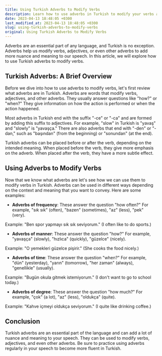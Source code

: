 ```yaml
---
title: Using Turkish Adverbs to Modify Verbs
description: Learn how to use adverbs in Turkish to modify your verbs and add more nuance to your speech.
date: 2023-04-13 18:48:05 +0300
last_modified_at: 2023-04-13 18:48:05 +0300
slug: using-turkish-adverbs-to-modify-verbs
original: Using Turkish Adverbs to Modify Verbs
---
```

Adverbs are an essential part of any language, and Turkish is no exception. Adverbs help us modify verbs, adjectives, or even other adverbs to add more nuance and meaning to our speech. In this article, we will explore how to use Turkish adverbs to modify verbs.

## Turkish Adverbs: A Brief Overview

Before we dive into how to use adverbs to modify verbs, let's first review what adverbs are in Turkish. Adverbs are words that modify verbs, adjectives, and other adverbs. They usually answer questions like "how?" or "when?" They give information on how the action is performed or when the action happened.

Most adverbs in Turkish end with the suffix "-ce" or "-ca" and are formed by adding this suffix to adjectives. For example, "slow" in Turkish is "yavaş" and "slowly" is "yavaşça." There are also adverbs that end with "-den" or "-dan," such as "başından" (from the beginning) or "sonundan" (at the end). 

Turkish adverbs can be placed before or after the verb, depending on the intended meaning. When placed before the verb, they give more emphasis on the adverb. When placed after the verb, they have a more subtle effect.

## Using Adverbs to Modify Verbs

Now that we know what adverbs are let's see how we can use them to modify verbs in Turkish. Adverbs can be used in different ways depending on the context and meaning that you want to convey. Here are some examples: 

- **Adverbs of frequency**: These answer the question "how often?" For example, "sık sık" (often), "bazen" (sometimes), "az" (less), "pek" (very). 

Example: "Ben spor yapmayı sık sık seviyorum." (I often like to do sports.)

- **Adverbs of manner**: These answer the question "how?" For example, "yavaşça" (slowly), "hızlıca" (quickly), "güzelce" (nicely). 

Example: "O yemekleri güzelce pişirir." (She cooks the food nicely.)

- **Adverbs of time**: These answer the question "when?" For example, "dün" (yesterday), "yarın" (tomorrow), "her zaman" (always), "genellikle" (usually).

Example: "Bugün okula gitmek istemiyorum." (I don't want to go to school today.)

- **Adverbs of degree**: These answer the question "how much?" For example, "çok" (a lot), "az" (less), "oldukça" (quite). 

Example: "Kahve içmeyi oldukça seviyorum." (I quite like drinking coffee.)

## Conclusion

Turkish adverbs are an essential part of the language and can add a lot of nuance and meaning to your speech. They can be used to modify verbs, adjectives, and even other adverbs. Be sure to practice using adverbs regularly in your speech to become more fluent in Turkish.